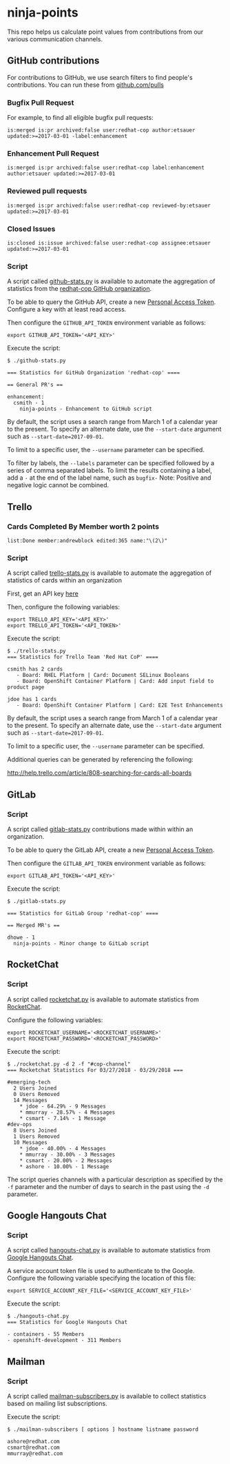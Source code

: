 # ninja-points

This repo helps us calculate point values from contributions from our various communication channels.

## GitHub contributions

For contributions to GitHub, we use search filters to find people's contributions. You can run these from [github.com/pulls](https://github.com/pulls)

### Bugfix Pull Request

For example, to find all eligible bugfix pull requests:

```
is:merged is:pr archived:false user:redhat-cop author:etsauer updated:>=2017-03-01 -label:enhancement
```

### Enhancement Pull Request

```
is:merged is:pr archived:false user:redhat-cop label:enhancement author:etsauer updated:>=2017-03-01
```

### Reviewed pull requests

```
is:merged is:pr archived:false user:redhat-cop reviewed-by:etsauer updated:>=2017-03-01
```

### Closed Issues

```
is:closed is:issue archived:false user:redhat-cop assignee:etsauer updated:>=2017-03-01
```

### Script

A script called [github-stats.py](github-stats.py) is available to automate the aggregation of statistics from the [redhat-cop GitHub organization](https://github.com/redhat-cop).

To be able to query the GitHub API, create a new [Personal Access Token](https://github.com/settings/tokens). Configure a key with at least read access.

Then configure the `GITHUB_API_TOKEN` environment variable as follows:

```
export GITHUB_API_TOKEN='<API_KEY>'
```

Execute the script:

```
$ ./github-stats.py

=== Statistics for GitHub Organization 'redhat-cop' ====

== General PR's ==

enhancement:
  csmith - 1
    ninja-points - Enhancement to GitHub script
```

By default, the script uses a search range from March 1 of a calendar year to the present. To specify an alternate date, use the `--start-date` argument such as `--start-date=2017-09-01`.

To limit to a specific user, the `--username` parameter can be specified.

To filter by labels, the `--labels` parameter can be specified followed by a series of comma separated labels. To limit the results containing a label, add a `-` at the end of the label name, such as `bugfix-` Note: Positive and negative logic cannot be combined.


## Trello

### Cards Completed By Member worth 2 points

```
list:Done member:andrewblock edited:365 name:"\(2\)"
```

### Script

A script called [trello-stats.py](trello-stats.py) is available to automate the aggregation of statistics of cards within an organization

First, get an API key [here](https://trello.com/app-key)

Then, configure the following variables:

```
export TRELLO_API_KEY='<API_KEY>'
export TRELLO_API_TOKEN='<API_TOKEN>'
```

Execute the script:

```
$ ./trello-stats.py
=== Statistics for Trello Team 'Red Hat CoP' ====

csmith has 2 cards
   - Board: RHEL Platform | Card: Document SELinux Booleans
   - Board: OpenShift Container Platform | Card: Add input field to product page

jdoe has 1 cards
   - Board: OpenShift Container Platform | Card: E2E Test Enhancements
```

By default, the script uses a search range from March 1 of a calendar year to the present. To specify an alternate date, use the `--start-date` argument such as `--start-date=2017-09-01`.

To limit to a specific user, the `--username` parameter can be specified.

Additional queries can be generated by referencing the following:

http://help.trello.com/article/808-searching-for-cards-all-boards

## GitLab

### Script

A script called [gitlab-stats.py](gitlab-stats.py) contributions made within within an organization.

To be able to query the GitLab API, create a new [Personal Access Token](https://docs.gitlab.com/ee/user/profile/personal_access_tokens.html).

Then configure the `GITLAB_API_TOKEN` environment variable as follows:

```
export GITLAB_API_TOKEN='<API_KEY>'
```

Execute the script:

```
$ ./gitlab-stats.py

=== Statistics for GitLab Group 'redhat-cop' ====

== Merged MR's ==

dhowe - 1
  ninja-points - Minor change to GitLab script
```

## RocketChat

### Script

A script called [rocketchat.py](rocketchat.py) is available to automate statistics from [RocketChat](https://rocket.chat/).

Configure the following variables:

```
export ROCKETCHAT_USERNAME='<ROCKETCHAT_USERNAME>'
export ROCKETCHAT_PASSWORD='<ROCKETCHAT_PASSWORD>'
```

Execute the script:

```
$ ./rocketchat.py -d 2 -f "#cop-channel" 
=== Rocketchat Statistics For 03/27/2018 - 03/29/2018 ===

#emerging-tech
  2 Users Joined
  0 Users Removed
  14 Messages
    * jdoe - 64.29% - 9 Messages
    * mmurray - 28.57% - 4 Messages
    * csmart - 7.14% - 1 Message
#dev-ops
  8 Users Joined
  1 Users Removed
  10 Messages
    * jdoe - 40.00% - 4 Messages
    * mmurray - 30.00% - 3 Messages
    * csmart - 20.00% - 2 Messages
    * ashore - 10.00% - 1 Message
```

The script queries channels with a particular description as specified by the `-f` parameter and the number of days to search in the past using the `-d` parameter.

## Google Hangouts Chat

### Script

A script called [hangouts-chat.py](hangouts-chat.py) is available to automate statistics from [Google Hangouts Chat](https://chat.google.com).

A service account token file is used to authenticate to the Google. Configure the following variable specifying the location of this file:

```
export SERVICE_ACCOUNT_KEY_FILE='<SERVICE_ACCOUNT_KEY_FILE>'
```

Execute the script:

```
$ ./hangouts-chat.py
=== Statistics for Google Hangouts Chat

- containers - 55 Members
- openshift-development - 311 Members
```

## Mailman

### Script

A script called [mailman-subscribers.py](mailman-subscribers.py) is available to collect statistics based on mailing list subscriptions.

Execute the script:

```
$ ./mailman-subscribers [ options ] hostname listname password

ashore@redhat.com
csmart@redhat.com
mmurray@redhat.com
```
